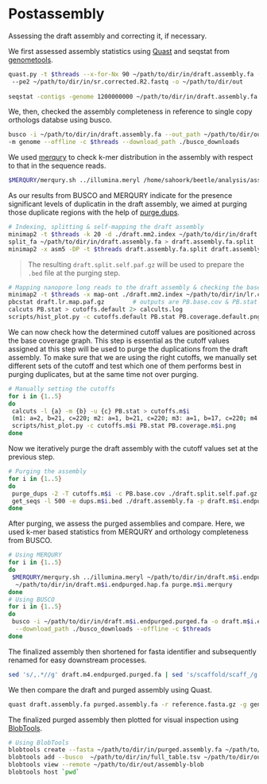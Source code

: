 # Postassembly

Assessing the draft assembly and correcting it, if necessary.

We first assessed assembly statistics using [Quast](https://github.com/ablab/quast) and seqstat from [genometools](https://github.com/genometools/genometools).
```bash
quast.py -t $threads --x-for-Nx 90 ~/path/to/dir/in/draft.assembly.fa --pe1 ~/path/to/dir/in/sr.corrected.R1.fastq \ 
 --pe2 ~/path/to/dir/in/sr.corrected.R2.fastq -o ~/path/to/dir/out
 
seqstat -contigs -genome 1200000000 ~/path/to/dir/in/draft.assembly.fa > assembly.stats
 ```
 We, then, checked the assembly completeness in reference to single copy orthologs databse using busco.
 ```bash
busco -i ~/path/to/dir/in/draft.assembly.fa --out_path ~/path/to/dir/out -o $prefix -l ~/path/to/dir/out/endopterygota_odb10 \
 -m genome --offline -c $threads --download_path ./busco_downloads
```
We used [merqury](https://github.com/marbl/merqury) to check k-mer distribution in the assembly with respect to that in the sequence reads.
```bash
$MERQURY/merqury.sh ../illumina.meryl /home/sahoork/beetle/analysis/assembly/HYD23.draft.assembly.fasta illumina.merqury
```
As our results from BUSCO and MERQURY indicate for the presence significant levels of duplicatin in the draft assembly, we aimed at purging those duplicate regions with the help of [purge.dups](https://github.com/dfguan/purge_dups).
```bash
# Indexing, splitting & self-mapping the draft assembly
minimap2 -t $threads -k 20 -d ./draft.mm2.index ~/path/to/dir/in/draft.assembly.fa
split_fa ~/path/to/dir/in/draft.assembly.fa > draft.assembly.fa.split
minimap2 -x asm5 -DP -t $threads draft.assembly.fa.split draft.assembly.fa.split | gzip -c - > draft.split.self.paf.gz
```
> The resulting ```draft.split.self.paf.gz``` will be used to prepare the ```.bed``` file at the purging step.
```bash
# Mapping nanopore long reads to the draft assembly & checking the base coverage
minimap2 -t $threads -x map-ont ./draft.mm2.index ~/path/to/dir/in/lr.corrected.fa.gz | gzip -c - > draft.lr.map.paf.gz
pbcstat draft.lr.map.paf.gz        # outputs are PB.base.cov & PB.stat files
calcuts PB.stat > cutoffs.default 2> calcults.log
scripts/hist_plot.py -c cutoffs.default PB.stat PB.coverage.default.png
```
We can now check how the determined cutoff values are positioned across the base coverage graph. This step is essential as the cutoff values assigned at this step will be used to purge the duplications from the draft assembly. To make sure that we are using the right cutoffs, we manually set different sets of the cutoff and test which one of them performs best in purging duplicates, but at the same time not over purging.
```bash
# Manually setting the cutoffs
for i in {1..5}
do
 calcuts -l {a} -m {b} -u {c} PB.stat > cutoffs.m$i
 (m1: a=2, b=21, c=220; m2: a=1, b=21, c=220; m3: a=1, b=17, c=220; m4: a=1, b=21, c=500; m5: a=1, b=21, c=501)
 scripts/hist_plot.py -c cutoffs.m$i PB.stat PB.coverage.m$i.png
done
```
Now we iteratively purge the draft assembly with the cutoff values set at the previous step.
```bash
# Purging the assembly
for i in {1..5}
do
 purge_dups -2 -T cutoffs.m$i -c PB.base.cov ./draft.split.self.paf.gz > dups.m$i.bed 2> purge_dups.m$i.log
 get_seqs -l 500 -e dups.m$i.bed ./draft.assembly.fa -p draft.m$i.endpurged
done
```
After purging, we assess the purged assemblies and compare. Here, we used k-mer based statistics from MERQURY and orthology completeness from BUSCO. 
```bash
# Using MERQURY
for i in {1..5}
do
 $MERQURY/merqury.sh ../illumina.meryl ~/path/to/dir/in/draft.m$i.endpurged.purged.fa \
  ~/path/to/dir/in/draft.m$i.endpurged.hap.fa purge.m$i.merqury
done
# Using BUSCO
for i in {1..5}
do
 busco -i ~/path/to/dir/in/draft.m$i.endpurged.purged.fa -o draft.m$i.endpurged -m genome -l ./endopterygota_odb10 \
  --download_path ./busco_downloads --offline -c $threads
done
```
The finalized assembly then shortened for fasta identifier and subsequently renamed for easy downstream processes.
```bash
sed 's/,.*//g' draft.m4.endpurged.purged.fa | sed 's/scaffold/scaff_/g' > purged.assembly.fa
```
We then compare the draft and purged assembly using Quast.
```bash
quast draft.assembly.fa purged.assembly.fa -r reference.fasta.gz -g genes.gff -t $threads -o ~/path/to/dir/out --circos --labels Draft,Purged
```
The finalized purged assembly then plotted for visual inspection using [BlobTools](https://github.com/blobtoolkit/blobtoolkit).
```bash
# Using BlobTools
blobtools create --fasta ~/path/to/dir/in/purged.assembly.fa ~/path/to/dir/out/assembly-blob
blobtools add --busco  ~/path/to/dir/in/full_table.tsv ~/path/to/dir/out/assembly-blob
blobtools view --remote ~/path/to/dir/out/assembly-blob
blobtools host `pwd`
```

